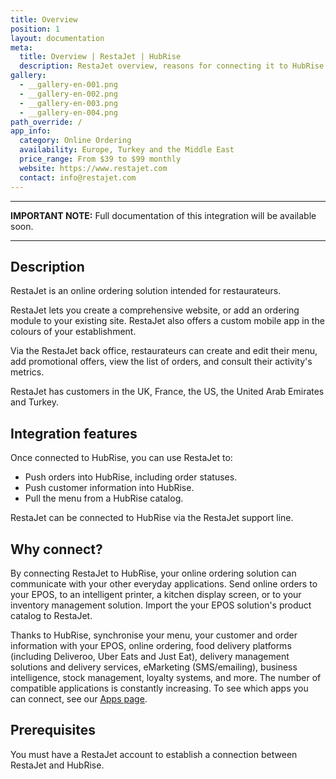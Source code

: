 ```yaml
---
title: Overview
position: 1
layout: documentation
meta:
  title: Overview | RestaJet | HubRise
  description: RestaJet overview, reasons for connecting it to HubRise and summary of integrated features. Synchronise data between RestaJet, your EPOS and your other apps.
gallery:
  - __gallery-en-001.png
  - __gallery-en-002.png
  - __gallery-en-003.png
  - __gallery-en-004.png
path_override: /
app_info:
  category: Online Ordering
  availability: Europe, Turkey and the Middle East
  price_range: From $39 to $99 monthly
  website: https://www.restajet.com
  contact: info@restajet.com
---
```


---

**IMPORTANT NOTE:** Full documentation of this integration will be available soon.

---

## Description

RestaJet is an online ordering solution intended for restaurateurs.

RestaJet lets you create a comprehensive website, or add an ordering module to your existing site. RestaJet also offers a custom mobile app in the colours of your establishment.

Via the RestaJet back office, restaurateurs can create and edit their menu, add promotional offers, view the list of orders, and consult their activity's metrics.

RestaJet has customers in the UK, France, the US, the United Arab Emirates and Turkey.

## Integration features

Once connected to HubRise, you can use RestaJet to:

- Push orders into HubRise, including order statuses.
- Push customer information into HubRise.
- Pull the menu from a HubRise catalog.

RestaJet can be connected to HubRise via the RestaJet support line.

## Why connect?

By connecting RestaJet to HubRise, your online ordering solution can communicate with your other everyday applications. Send online orders to your EPOS, to an intelligent printer, a kitchen display screen, or to your inventory management solution. Import the your EPOS solution's product catalog to RestaJet.

Thanks to HubRise, synchronise your menu, your customer and order information with your EPOS, online ordering, food delivery platforms (including Deliveroo, Uber Eats and Just Eat), delivery management solutions and delivery services, eMarketing (SMS/emailing), business intelligence, stock management, loyalty systems, and more. The number of compatible applications is constantly increasing. To see which apps you can connect, see our [Apps page](/apps).

## Prerequisites

You must have a RestaJet account to establish a connection between RestaJet and HubRise.
